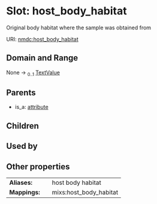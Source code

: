 
# Slot: host_body_habitat


Original body habitat where the sample was obtained from

URI: [nmdc:host_body_habitat](https://microbiomedata/meta/host_body_habitat)


## Domain and Range

None &#8594;  <sub>0..1</sub> [TextValue](TextValue.md)

## Parents

 *  is_a: [attribute](attribute.md)

## Children


## Used by


## Other properties

|  |  |  |
| --- | --- | --- |
| **Aliases:** | | host body habitat |
| **Mappings:** | | mixs:host_body_habitat |

